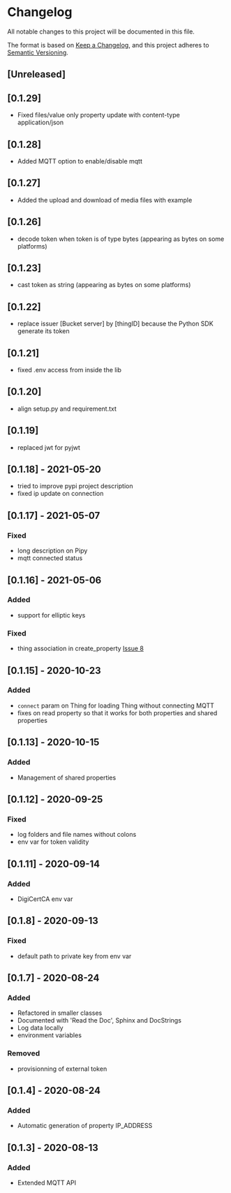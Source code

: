 
# Changelog

All notable changes to this project will be documented in this file.

The format is based on [Keep a Changelog](https://keepachangelog.com/en/1.0.0/),
and this project adheres to [Semantic Versioning](https://semver.org/spec/v2.0.0.html).

## [Unreleased]

## [0.1.29]

- Fixed files/value only property update with content-type application/json

## [0.1.28]

- Added MQTT option to enable/disable mqtt

## [0.1.27]

- Added the upload and download of media files with example

## [0.1.26]

- decode token when token is of type bytes (appearing as bytes on some platforms)

## [0.1.23]

- cast token as string (appearing as bytes on some platforms)

## [0.1.22]

- replace issuer [Bucket server] by [thingID] because the Python SDK generate its token

## [0.1.21]

- fixed .env access from inside the lib

## [0.1.20]

- align setup.py and requirement.txt

## [0.1.19]

- replaced jwt for pyjwt

## [0.1.18] - 2021-05-20

- tried to improve pypi project description
- fixed ip update on connection

## [0.1.17] - 2021-05-07

### Fixed
- long description on Pipy
- mqtt connected status

## [0.1.16] - 2021-05-06

### Added
- support for elliptic keys

### Fixed
- thing association in create_property [Issue 8](https://github.com/datacentricdesign/dcd-sdk-python/issues/8#issue-875277794)

## [0.1.15] - 2020-10-23

### Added
- `connect` param on Thing for loading Thing without connecting MQTT
- fixes on read property so that it works for both properties and shared properties

## [0.1.13] - 2020-10-15

### Added
- Management of shared properties

## [0.1.12] - 2020-09-25

### Fixed

- log folders and file names without colons
- env var for token validity

## [0.1.11] - 2020-09-14

### Added
- DigiCertCA env var

## [0.1.8] - 2020-09-13

### Fixed

- default path to private key from env var

## [0.1.7] - 2020-08-24

### Added
- Refactored in smaller classes
- Documented with 'Read the Doc', Sphinx and DocStrings
- Log data locally
- environment variables

### Removed
- provisionning of external token

## [0.1.4] - 2020-08-24

### Added
- Automatic generation of property IP_ADDRESS

## [0.1.3] - 2020-08-13

### Added
- Extended MQTT API
